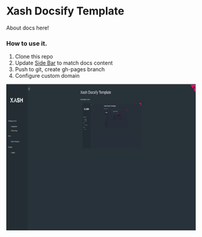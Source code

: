 # Xash Docsify Template
About docs here!

### How to use it.

1. Clone this repo
2. Update [Side Bar](./docs/_sidebar.md) to match docs content
3. Push to git, create gh-pages branch
4. Configure custom domain


<p align="center">
    <img src="./docs/_media/image.png" width="562" height="388">
</p>
